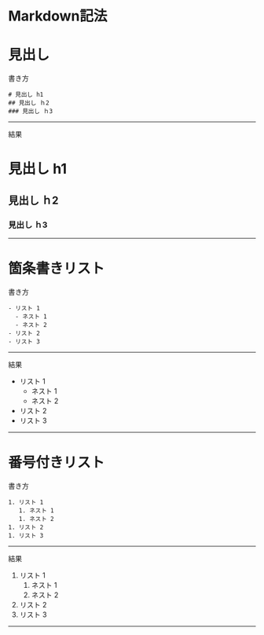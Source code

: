 # Markdown記法

# 見出し

書き方
```
# 見出し h1
## 見出し ｈ2
### 見出し ｈ3
```

----
結果

# 見出し h1
## 見出し ｈ2
### 見出し ｈ3

---

# 箇条書きリスト

書き方
```
- リスト 1
  - ネスト 1
  - ネスト 2
- リスト 2
- リスト 3
```

----
結果
- リスト 1
  - ネスト 1
  - ネスト 2
- リスト 2
- リスト 3

----

# 番号付きリスト

書き方
```
1. リスト 1
   1. ネスト 1
   1. ネスト 2
1. リスト 2
1. リスト 3
```

----
結果
1. リスト 1
   1. ネスト 1
   1. ネスト 2
1. リスト 2
1. リスト 3

----
